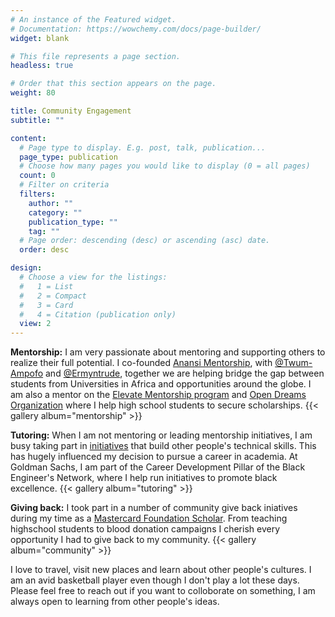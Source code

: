 ```yaml
---
# An instance of the Featured widget.
# Documentation: https://wowchemy.com/docs/page-builder/
widget: blank

# This file represents a page section.
headless: true

# Order that this section appears on the page.
weight: 80

title: Community Engagement
subtitle: ""

content:
  # Page type to display. E.g. post, talk, publication...
  page_type: publication
  # Choose how many pages you would like to display (0 = all pages)
  count: 0
  # Filter on criteria
  filters:
    author: ""
    category: ""
    publication_type: ""
    tag: ""
  # Page order: descending (desc) or ascending (asc) date.
  order: desc

design:
  # Choose a view for the listings:
  #   1 = List
  #   2 = Compact
  #   3 = Card
  #   4 = Citation (publication only)
  view: 2
---
```

**Mentorship:** I am very passionate about mentoring and supporting others to realize their full potential. I co-founded [Anansi Mentorship](), with [@Twum-Ampofo](https://www.linkedin.com/in/kofiapeakorang/) and [@Ermyntrude](https://mcfscholars.asu.edu/scholars/phase-ii-scholars/ermyntrude-adjei), together we are helping bridge the gap between students from Universities in Africa and opportunities around the globe. I am also a mentor on the [Elevate Mentorship program](https://sites.google.com/miafrik.org/elevate/about-us/our-mentors) and [Open Dreams Organization](https://www.open-dreams.org/) where I help high school students to secure scholarships.
{{< gallery album="mentorship" >}}

**Tutoring:** When I am not mentoring or leading mentorship initiatives, I am busy taking part in [initiatives](https://www.linkedin.com/feed/update/urn:li:activity:6607347347779387392/) that build other people's technical skills. This has hugely influenced my decision to pursue a career in academia. At Goldman Sachs, I am part of the Career Development Pillar of the Black Engineer's Network, where I help run initiatives to promote black excellence.
{{< gallery album="tutoring" >}}

**Giving back:** I took part in a number of community give back iniatives during my time as a [Mastercard Foundation Scholar](https://mastercardfdn.org/all/scholars/). From teaching highschool students to blood donation campaigns I cherish every opportunity I had to give back to my community.
{{< gallery album="community" >}} 

I love to travel, visit new places and learn about other people's cultures. I am an avid basketball player even though I don't play a lot these days. Please feel free to reach out if you want to colloborate on something, I am always open to learning from other people's ideas.  
